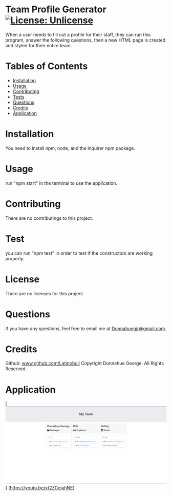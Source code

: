 # Team Profile Generator [![License: Unlicense](https://img.shields.io/badge/license-Unlicense-blue.svg)](http://unlicense.org/)

When a user needs to fill out a profile for their staff, they can run this program, answer the following questions, then a new HTML page is created and styled for their entire team.

# Tables of Contents

- [Installation](#installation)
- [Usage](#usage)
- [Contributing](#contributing)
- [Tests](#tests)
- [Questions](#questions)
- [Credits](#credits)
- [Application](#application)

# Installation

You need to install npm, node, and the inquirer npm package.

# Usage

run "npm start" in the terminal to use the application.

# Contributing

There are no contributings to this project.

# Test

you can run "npm test" in order to test if the constructors are working properly.

# License

There are no licenses for this project

# Questions

If you have any questions, feel free to email me at Donnahuegjr@gmail.com.

# Credits

Github: www.github.com/Latinobull
Copyright Donnahue George. All Rights Reserved.

# Application

[![Here is a Demo of the Video](Assets/demo-screenshot.png)]
(https://youtu.be/xt2ZCeiahNE)
